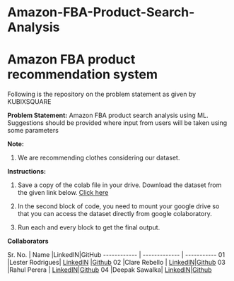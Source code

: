 # Amazon-FBA-Product-Search-Analysis

# Amazon FBA product recommendation system

Following is the repository on the problem statement as given by KUBIXSQUARE

**Problem Statement:** Amazon FBA product search analysis using ML. Suggestions should be provided where input from users will be taken using some parameters

**Note:** 
1. We are recommending clothes considering our dataset.

**Instructions:**
1. Save a copy of the colab file in your drive. Download the dataset from the given link below.
[Click here](https://drive.google.com/drive/folders/1Ji6AJhtqSLBjoZiHub0pLJXnYvNOoCah?usp=sharing) 

2. In the second block of code, you need to mount your google drive so that you can access the dataset directly from google colaboratory.

3. Run each and every block to get the final output.

**Collaborators**

Sr. No.  | Name |LinkedIN|GitHub 
------------ | ------------- | -----------
01 |Lester Rodrigues| [LinkedIN]( https://www.linkedin.com/in/lester-rodrigues-2001/) |[Github](https://github.com/rodrigueslesterLML)
02 |Clare Rebello | [LinkedIN](https://www.linkedin.com/in/clarerebello09/)|[Github]( https://github.com/clare0901)
03 |Rahul Perera |  [LinkedIN](https://www.linkedin.com/in/rahul-pereira)|[Github](https://github.com/raulforreal)
04 |Deepak Sawalka| [LinkedIN](https://www.linkedin.com/in/deepak-sawalka-b609381b9/)|[Github](https://github.com/DEEPAK-92130)
